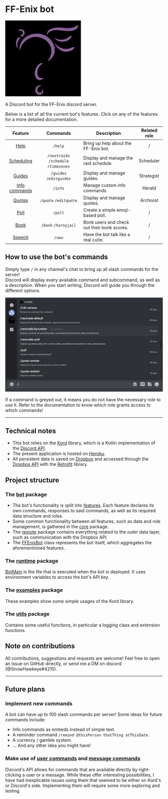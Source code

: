 # FF-Enix bot

![](resources/ffenix-logo.png)

A Discord bot for the FF-Enix discord server.

Below is a list of all the current bot's features. Click on any of the features for a more detailed documentation.

| Feature | Commands | Description | Related role |
|:---:|:---:|---|:---:|
| [Help](README.md) | `/help` | Bring up help about the FF-Enix bot. | /
| [Scheduling](src/main/kotlin/bot/features/scheduling/SchedulingDocumentation.md)  | `/nextraids` `/schedule` `/timezones` | Display and manage the raid schedule. | Scheduler
| [Guides](src/main/kotlin/bot/features/guides/GuidesDocumentation.md) | `/guides` `/editguides` | Display and manage guides. | Strategist
| [Info commands](src/main/kotlin/bot/features/info/InfoDocumentation.md)  | `/info` | Manage custom info commands. | Herald
| [Quotes](src/main/kotlin/bot/features/quotes/QuotesDocumentation.md) | `/quote` `/editquote` | Display and manage quotes. | Archivist
| [Poll](src/main/kotlin/bot/features/poll/PollDocumentation.md) |`/poll`  | Create a simple emoji-based poll. | /
| [Bonk](src/main/kotlin/bot/features/bonk/BonkDocumentation.md)  | `/bonk` `/hornyjail` | Bonk users and check out their bonk scores. | /
| [Speech](src/main/kotlin/bot/features/speech/SpeechDocumentation.md) | `/uwu` | Have the bot talk like a real cutie. | /

## How to use the bot's commands

Simply type `/` in any channel's chat to bring up all slash commands for the server!  
Discord will display every available command and subcommand, as well as a description. When you start writing, Discord
will guide you through the different options.

![](resources/slash-commands.png)

If a command is greyed out, it means you do not have the necessary role to use it. Refer to the documentation to know
which role grants access to which commands!


***

## Technical notes

- This bot relies on the [Kord](https://github.com/kordlib/kord) library, which is a Kotlin implementation of
  the [Discord API](https://discord.com/developers/docs/intro).
- The present application is hosted on [Heroku](https://www.heroku.com/home).
- All persistent data is saved on [Dropbox](https://www.dropbox.com/home) and accessed through
  the [Dropbox API](https://www.dropbox.com/developers) with the [Retrofit](https://square.github.io/retrofit/) library.

## Project structure

### The [bot](src/main/kotlin/bot) package

- The bot's functionality is split into [features](src/main/kotlin/bot/features). Each feature declares its own
  commands, responses to said commands, as well as its required data structure and roles.
- Some common functionality between all features, such as data and role management, is gathered in
  the [core](src/main/kotlin/bot/features/core) package.
- The [remote](src/main/kotlin/bot/remote) package contains everything related to the outer data layer, such as
  communication with the Dropbox API.
- The [FFEnixBot](src/main/kotlin/bot/FFEnixBot.kt) class represents the bot itself, which aggregates the aforementioned
  features.

### The [runtime](src/main/kotlin/runtime) package

[BotMain](src/main/kotlin/runtime/BotMain.kt) is the file that is executed when the bot is deployed. It uses environment
variables to access the bot's API key.

### The [examples](src/main/kotlin/examples) package

These examples show some simple usages of the Kord library.

### The [utils](src/main/kotlin/utils) package

Contains some useful functions, in particular a logging class and extension functions.

## Note on contributions

All contributions, suggestions and requests are welcome! Feel free to open an issue on GitHub directly, or send me a DM
on discord (@SnowHawkeye#4215).

***

## Future plans

### Implement new commands

A bot can have up to 100 slash commands per server! Some ideas for future commands include:

- Info commands as embeds instead of simple text.
- A reminder command `/remind @thisPerson thatThing atThisDate`.
- A currency / gamble system.
- ... And any other idea you might have!

### Make use of [user commands](https://discord.com/developers/docs/interactions/application-commands#user-commands) and [message commands](https://discord.com/developers/docs/interactions/application-commands#message-commands)

Discord's API allows for commands that are available directly by right-clicking a user or a message. While these offer
interesting possibilities, I have had inexplicable issues using them that seemed to be either on Kord's or Discord's
side. Implementing them will require some more exploring and testing.


